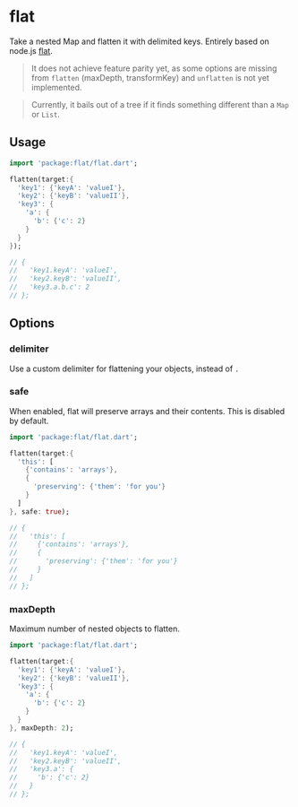 # flat

Take a nested Map and flatten it with delimited keys. Entirely based on node.js [flat](https://www.npmjs.com/package/flat).

> It does not achieve feature parity yet, as some options are missing from `flatten` (maxDepth, transformKey) and `unflatten` is not yet implemented.

> Currently, it bails out of a tree if it finds something different than a `Map` or `List`.

## Usage

```dart
import 'package:flat/flat.dart';

flatten(target:{
  'key1': {'keyA': 'valueI'},
  'key2': {'keyB': 'valueII'},
  'key3': {
    'a': {
      'b': {'c': 2}
    }
  }
});

// {
//   'key1.keyA': 'valueI',
//   'key2.keyB': 'valueII',
//   'key3.a.b.c': 2
// };
```

## Options

### delimiter

Use a custom delimiter for flattening your objects, instead of `.`

### safe

When enabled, flat will preserve arrays and their contents. This is disabled by default.

```dart
import 'package:flat/flat.dart';

flatten(target:{
  'this': [
    {'contains': 'arrays'},
    {
      'preserving': {'them': 'for you'}
    }
  ]
}, safe: true);

// {
//   'this': [
//     {'contains': 'arrays'},
//     {
//       'preserving': {'them': 'for you'}
//     }
//   ]
// };
```

### maxDepth

Maximum number of nested objects to flatten.

```dart
import 'package:flat/flat.dart';

flatten(target:{
  'key1': {'keyA': 'valueI'},
  'key2': {'keyB': 'valueII'},
  'key3': {
    'a': {
      'b': {'c': 2}
    }
  }
}, maxDepth: 2);

// {
//   'key1.keyA': 'valueI',
//   'key2.keyB': 'valueII',
//   'key3.a': {
//     'b': {'c': 2}
//   }
// };
```
